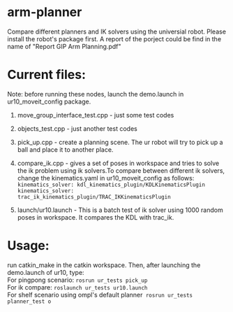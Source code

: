 # arm-planner
Compare different planners and IK solvers using the universial robot. Please install the robot's package first. A report of the porject could be find in the name of "Report GIP Arm Planning.pdf"

# Current files:

Note: before running these nodes, launch the demo.launch in ur10_moveit_config package.

1. move_group_interface_test.cpp - just some test codes
2. objects_test.cpp - just another test codes
3. pick_up.cpp - create a planning scene. The ur robot will try to pick up a ball and place it to another place.
4. compare_ik.cpp - gives a set of poses in workspace and tries to solve the ik problem using ik solvers.To compare between different ik solvers, change the kinematics.yaml in ur10_moveit_config as follows:  
                 ```kinematics_solver: kdl_kinematics_plugin/KDLKinematicsPlugin```  
                 ```kinematics_solver: trac_ik_kinematics_plugin/TRAC_IKKinematicsPlugin```  
                 
5. launch/ur10.launch - This is a batch test of ik solver using 1000 random poses in workspace. It compares the KDL with trac_ik.              

# Usage:

run catkin_make in the catkin workspace. Then, after launching the demo.launch of ur10, type:  
For pingpong scenario: ```rosrun ur_tests pick_up```  
For ik compare: ```roslaunch ur_tests ur10.launch```  
For shelf scenario using ompl's default planner``` rosrun ur_tests planner_test o```  
